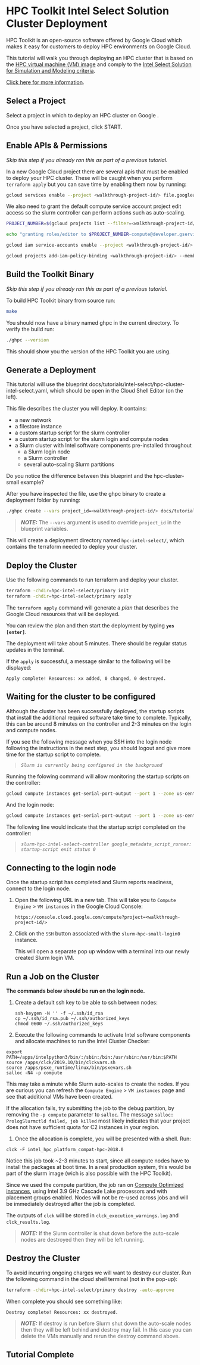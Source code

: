 # HPC Toolkit Intel Select Solution Cluster Deployment

HPC Toolkit is an open-source software offered by Google Cloud which makes it
easy for customers to deploy HPC environments on Google Cloud.

This tutorial will walk you through deploying an HPC cluster that is based on
the [HPC virtual machine (VM) image](https://cloud.google.com/compute/docs/instances/create-hpc-vm)
and comply to the [Intel Select Solution for Simulation and Modeling criteria](https://www.intel.com/content/www/us/en/products/solutions/select-solutions/hpc/simulation-modeling.html).

[Click here for more information](https://cloud.google.com/compute/docs/instances/create-intel-select-solution-hpc-clusters).

## Select a Project

Select a project in which to deploy an HPC cluster on Google .

<walkthrough-project-setup billing="true"></walkthrough-project-setup>

Once you have selected a project, click START.

## Enable APIs & Permissions

*Skip this step if you already ran this as part of a previous tutorial.*

In a new Google Cloud project there are several apis that must be enabled to
deploy your HPC cluster. These will be caught when you perform `terraform apply`
but you can save time by enabling them now by running:

<!-- Tried the native way to do this and it timed out. Leaving comment here for future reference. -->
<!-- <walkthrough-enable-apis apis="file.googleapis.com,compute.googleapis.com"></walkthrough-enable-apis> -->

```bash
gcloud services enable --project <walkthrough-project-id/> file.googleapis.com compute.googleapis.com
```

We also need to grant the default compute service account project edit access so
the slurm controller can perform actions such as auto-scaling.

<!-- Tried getting PROJECT_NUMBER using <walkthrough-project-number/> but returns empty string. -->

```bash
PROJECT_NUMBER=$(gcloud projects list --filter=<walkthrough-project-id/> --format='value(PROJECT_NUMBER)')

echo "granting roles/editor to $PROJECT_NUMBER-compute@developer.gserviceaccount.com"

gcloud iam service-accounts enable --project <walkthrough-project-id/> "$PROJECT_NUMBER"-compute@developer.gserviceaccount.com

gcloud projects add-iam-policy-binding <walkthrough-project-id/> --member=serviceAccount:"$PROJECT_NUMBER"-compute@developer.gserviceaccount.com --role=roles/editor
```

## Build the Toolkit Binary

*Skip this step if you already ran this as part of a previous tutorial.*

To build HPC Toolkit binary from source run:

```bash
make
```

You should now have a binary named ghpc in the current directory. To verify the
build run:

```bash
./ghpc --version
```

This should show you the version of the HPC Toolkit you are using.

## Generate a Deployment

This tutorial will use the blueprint docs/tutorials/intel-select/hpc-cluster-intel-select.yaml, which should be open in the Cloud Shell Editor (on the left).

This file describes the cluster you will deploy. It contains:

* a new network
* a filestore instance
* a custom startup script for the slurm controller
* a custom startup script for the slurm login and compute nodes
* a Slurm cluster with Intel software components pre-installed throughout
  * a Slurm login node
  * a Slurm controller
  * several auto-scaling Slurm partitions

Do you notice the difference between this blueprint and the hpc-cluster-small example?

After you have inspected the file, use the ghpc binary to create a deployment folder by running:

```bash
./ghpc create --vars project_id=<walkthrough-project-id/> docs/tutorials/intel-select/hpc-cluster-intel-select.yaml
```

> **_NOTE:_** The `--vars` argument is used to override `project_id` in the
> blueprint variables.

This will create a deployment directory named `hpc-intel-select/`, which
contains the terraform needed to deploy your cluster.

## Deploy the Cluster

Use the following commands to run terraform and deploy your cluster.

```bash
terraform -chdir=hpc-intel-select/primary init
terraform -chdir=hpc-intel-select/primary apply
```

The `terraform apply` command will generate a _plan_ that describes the Google
Cloud resources that will be deployed.

You can review the plan and then start the deployment by typing
**`yes [enter]`**.

The deployment will take about 5 minutes. There should be regular status updates
in the terminal.

If the `apply` is successful, a message similar to the following will be
displayed:

<!-- Note: Bash blocks give "copy to cloud shell" option.  -->
<!-- "shell" or "text" is used in places where command should not be run in cloud shell. -->

```shell
Apply complete! Resources: xx added, 0 changed, 0 destroyed.
```

## Waiting for the cluster to be configured

Although the cluster has been successfully deployed, the startup scripts that
install the additional required software take time to complete. Typically, this
can be around 8 minutes on the controller and 2-3 minutes on the login and
compute nodes.

If you see the following message when you SSH into the login node following the
instructions in the next step, you should logout and give more time for the
startup script to complete.

> _`Slurm is currently being configured in the background`_

Running the folowing command will allow monitoring the startup scripts on the controller:

```bash
gcloud compute instances get-serial-port-output --port 1 --zone us-central1-c --project <walkthrough-project-id/> slurm-hpc-intel-select-controller | grep startup-script
```

And the login node:

```bash
gcloud compute instances get-serial-port-output --port 1 --zone us-central1-c --project <walkthrough-project-id/> slurm-hpc-intel-select-login0 | grep startup-script
```

The following line would indicate that the startup script completed on the controller:
>_`slurm-hpc-intel-select-controller google_metadata_script_runner: startup-script exit status 0`_

## Connecting to the login node

Once the startup script has completed and Slurm reports readiness, connect to the login node.

1. Open the following URL in a new tab. This will take you to `Compute Engine` >
   `VM instances` in the Google Cloud Console:

   <!-- Note: Cannot embed links in Google Cloud tutorial. Tried markdown and html -->

   ```text
   https://console.cloud.google.com/compute?project=<walkthrough-project-id/>
   ```

   <!-- Note: gcloud ssh does not work for cloud shell for google internal projects. -->
   <!-- Tutorial opts to use UI instead -->

1. Click on the `SSH` button associated with the `slurm-hpc-small-login0`
   instance.

   This will open a separate pop up window with a terminal into our newly created
   Slurm login VM.

## Run a Job on the Cluster

   **The commands below should be run on the login node.**

1. Create a default ssh key to be able to ssh between nodes:

   ```shell
   ssh-keygen -N '' -f ~/.ssh/id_rsa
   cp ~/.ssh/id_rsa.pub ~/.ssh/authorized_keys
   chmod 0600 ~/.ssh/authorized_keys
   ```

1. Execute the following commands to activate Intel software components and
   allocate machines to run the Intel Cluster Checker:

```shell
export PATH=/apps/intelpython3/bin/:/sbin:/bin:/usr/sbin:/usr/bin:$PATH
source /apps/clck/2019.10/bin/clckvars.sh
source /apps/psxe_runtime/linux/bin/psxevars.sh
salloc -N4 -p compute
```

This may take a minute while Slurm auto-scales to create the nodes. If you are
curious you can refresh the `Compute Engine` > `VM instances` page and see that
additional VMs have been created.

If the allocation fails, try submitting the job to the debug partition,
by removing the `-p compute` parameter to `salloc`. The message `salloc:
PrologSlurmctld failed, job killed` most likely indicates that your project does
not have sufficient quota for C2 instances in your region.

1. Once the allocation is complete, you will be presented with a shell. Run:

```shell
clck -F intel_hpc_platform_compat-hpc-2018.0
```

Notice this job took ~2-3 minutes to start, since all compute nodes have to install the packages at boot time. In a real production system, this would be part of the slurm image (wich is also possible with the HPC Toolkit).

Since we used the compute partition, the job ran on [Compute Optimized
instances](https://cloud.google.com/compute/docs/compute-optimized-machines),
using Intel 3.9 GHz Cascade Lake processors and with placement groups enabled.
Nodes will not be re-used across jobs and will be immediately destroyed after
the job is completed.

The outputs of `clck` will be stored in `clck_execution_warnings.log` and `clck_results.log`.

> **_NOTE:_** If the Slurm controller is shut down before the auto-scale nodes
> are destroyed then they will be left running.

## Destroy the Cluster

To avoid incurring ongoing charges we will want to destroy our cluster. Run the
following command in the cloud shell terminal (not in the pop-up):

```bash
terraform -chdir=hpc-intel-select/primary destroy -auto-approve
```

When complete you should see something like:

```shell
Destroy complete! Resources: xx destroyed.
```

> **_NOTE:_** If destroy is run before Slurm shut down the auto-scale nodes then
> they will be left behind and destroy may fail. In this case you can delete the
> VMs manually and rerun the destroy command above.

## Tutorial Complete

<walkthrough-conclusion-trophy></walkthrough-conclusion-trophy>
